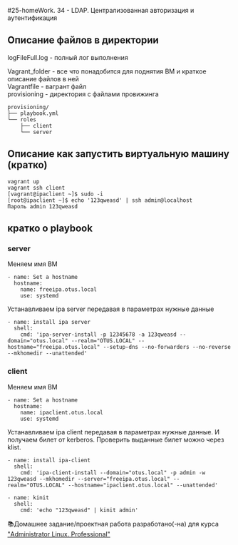 #25-homeWork. 34 - LDAP. Централизованная авторизация и аутентификация  
## Описание файлов в директории
logFileFull.log - полный лог выполнения  

Vagrant_folder - все что понадобится для поднятия ВМ и краткое описание файлов в ней  
Vagrantfile - вагрант файл  
provisioning - директория с файлами провижинга  
```
provisioning/
├── playbook.yml
└── roles
    ├── client
    └── server
```

## Описание как запустить виртуальную машину (кратко)
```
vagrant up
vagrant ssh client
[vagrant@ipaclient ~]$ sudo -i
[root@ipaclient ~]$ echo '123qweasd' | ssh admin@localhost
Пароль admin 123qweasd
```

## кратко о playbook
### server
Меняем имя ВМ
```
- name: Set a hostname
  hostname:
    name: freeipa.otus.local
    use: systemd
```
Устанавливаем ipa server передавая в параметрах нужные данные
```
- name: install ipa server
  shell:
    cmd: 'ipa-server-install -p 12345678 -a 123qweasd --domain="otus.local" --realm="OTUS.LOCAL" --hostname="freeipa.otus.local" --setup-dns --no-forwarders --no-reverse --mkhomedir --unattended'
```

### client
Меняем имя ВМ
```
- name: Set a hostname
  hostname:
    name: ipaclient.otus.local
    use: systemd
```
Устанавливаем ipa client передавая в параметрах нужные данные. И получаем билет от kerberos. Проверить выданные билет можно через klist.  
```
- name: install ipa-client
  shell:
    cmd: 'ipa-client-install --domain="otus.local" -p admin -w 123qweasd --mkhomedir --server="freeipa.otus.local" --realm="OTUS.LOCAL" --hostname="ipaclient.otus.local" --unattended'

- name: kinit
  shell:
    cmd: 'echo "123qweasd" | kinit admin'
```


📚Домашнее задание/проектная работа разработано(-на) для курса ["Administrator Linux. Professional"](https://otus.ru/lessons/linux-professional/)
